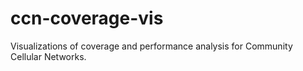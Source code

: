 # ccn-coverage-vis

Visualizations of coverage and performance analysis for Community Cellular Networks.
